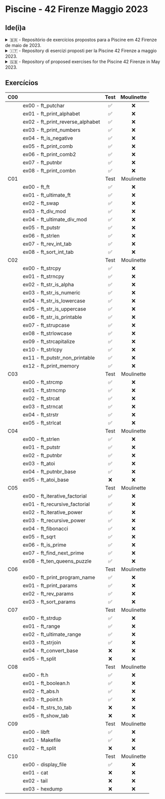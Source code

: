 # Piscine - 42 Firenze Maggio 2023

## Ide(i)a

<details><summary>🇧🇷 - Repositório de exercícios propostos para a Piscine em 42 Firenze de maio de 2023.</summary>
A ideia é de compartilhar conhecimento e aprender a trabalhar com o Github.
Portanto, se encontrar qualquer erro, uma forma melhor de resolver um exercício ou resolver um que ainda não está disponível, sinta-se a vontade para criar uma Issue, enviar um Pull Request ou até mesmo um email.
</details>

<details><summary>🇮🇹 - Repository di esercizi proposti per la Piscine 42 Firenze a maggio 2023.</summary>
L'idea è condividere conoscenza e imparare a lavorare con Github.
Pertanto, se trovi qualsiasi errore, un modo migliore per risolvere un esercizio o vuoi risolverne uno che non è ancora disponibile, sentiti libero di creare un Issue, inviare una Pull Request o persino una email.
</details>

<details><summary>🇬🇧 - Repository of proposed exercises for the Piscine 42 Firenze in May 2023.</summary>
The idea is to share knowledge and learn to work with Github.
So, if you find any errors, a better way to solve an exercise, or want to solve one that is not yet available, feel free to create an Issue, submit a Pull Request, or even send an email.
</details>

## Exercícios

|C00|                                    | Test | Moulinette |
|:-:|------------------------------------|:----:|:----------:|
|   | ex00 - ft_putchar                  | ✅   | ❌         |
|   | ex01 - ft_print_alphabet           | ✅   | ❌         |
|   | ex02 - ft_print_reverse_alphabet   | ✅   | ❌         |
|   | ex03 - ft_print_numbers            | ✅   | ❌         |
|   | ex04 - ft_is_negative              | ✅   | ❌         |
|   | ex05 - ft_print_comb               | ✅   | ❌         |
|   | ex06 - ft_print_comb2              | ✅   | ❌         |
|   | ex07 - ft_putnbr                   | ✅   | ❌         |
|   | ex08 - ft_print_combn              | ✅   | ❌         |
|C01|                                    | Test | Moulinette |
|   | ex00 - ft_ft                       | ✅   | ❌         |
|   | ex01 - ft_ultimate_ft              | ✅   | ❌         |
|   | ex02 - ft_swap                     | ✅   | ❌         |
|   | ex03 - ft_div_mod                  | ✅   | ❌         |
|   | ex04 - ft_ultimate_div_mod         | ✅   | ❌         |
|   | ex05 - ft_putstr                   | ✅   | ❌         |
|   | ex06 - ft_strlen                   | ✅   | ❌         |
|   | ex07 - ft_rev_int_tab              | ✅   | ❌         |
|   | ex08 - ft_sort_int_tab             | ✅   | ❌         |
|C02|                                    | Test | Moulinette |
|   | ex00 - ft_strcpy                   | ✅   | ❌         |
|   | ex01 - ft_strncpy                  | ✅   | ❌         |
|   | ex02 - ft_str_is_alpha             | ✅   | ❌         |
|   | ex03 - ft_str_is_numeric           | ✅   | ❌         |
|   | ex04 - ft_str_is_lowercase         | ✅   | ❌         |
|   | ex05 - ft_str_is_uppercase         | ✅   | ❌         |
|   | ex06 - ft_str_is_printable         | ✅   | ❌         |
|   | ex07 - ft_strupcase                | ✅   | ❌         |
|   | ex08 - ft_strlowcase               | ✅   | ❌         |
|   | ex09 - ft_strcapitalize            | ✅   | ❌         |
|   | ex10 - ft_strlcpy                  | ✅   | ❌         |
|   | ex11 - ft_putstr_non_printable     | ✅   | ❌         |
|   | ex12 - ft_print_memory             | ✅   | ❌         |
|C03|                                    | Test | Moulinette |
|   | ex00 - ft_strcmp                   | ✅   | ❌         |
|   | ex01 - ft_strncmp                  | ✅   | ❌         |
|   | ex02 - ft_strcat                   | ✅   | ❌         |
|   | ex03 - ft_strncat                  | ✅   | ❌         |
|   | ex04 - ft_strstr                   | ✅   | ❌         |
|   | ex05 - ft_strlcat                  | ✅   | ❌         |
|C04|                                    | Test | Moulinette |
|   | ex00 - ft_strlen                   | ✅   | ❌         |
|   | ex01 - ft_putstr                   | ✅   | ❌         |
|   | ex02 - ft_putnbr                   | ✅   | ❌         |
|   | ex03 - ft_atoi                     | ✅   | ❌         |
|   | ex04 - ft_putnbr_base              | ✅   | ❌         |
|   | ex05 - ft_atoi_base                | ❌   | ❌         |
|C05|                                    | Test | Moulinette |
|   | ex00 - ft_iterative_factorial      | ✅   | ❌         |
|   | ex01 - ft_recursive_factorial      | ✅   | ❌         |
|   | ex02 - ft_iterative_power          | ✅   | ❌         |
|   | ex03 - ft_recursive_power          | ✅   | ❌         |
|   | ex04 - ft_fibonacci                | ✅   | ❌         |
|   | ex05 - ft_sqrt                     | ✅   | ❌         |
|   | ex06 - ft_is_prime                 | ✅   | ❌         |
|   | ex07 - ft_find_next_prime          | ✅   | ❌         |
|   | ex08 - ft_ten_queens_puzzle        | ✅   | ❌         |
|C06|                                    | Test | Moulinette |
|   | ex00 - ft_print_program_name       | ✅   | ❌         |
|   | ex01 - ft_print_params             | ✅   | ❌         |
|   | ex02 - ft_rev_params               | ✅   | ❌         |
|   | ex03 - ft_sort_params              | ✅   | ❌         |
|C07|                                    | Test | Moulinette |
|   | ex00 - ft_strdup                   | ✅   | ❌         |
|   | ex01 - ft_range                    | ✅   | ❌         |
|   | ex02 - ft_ultimate_range           | ✅   | ❌         |
|   | ex03 - ft_strjoin                  | ✅   | ❌         |
|   | ex04 - ft_convert_base             | ❌   | ❌         |
|   | ex05 - ft_split                    | ❌   | ❌         |
|C08|                                    | Test | Moulinette |
|   | ex00 - ft.h                        | ✅   | ❌         |
|   | ex01 - ft_boolean.h                | ✅   | ❌         |
|   | ex02 - ft_abs.h                    | ✅   | ❌         |
|   | ex03 - ft_point.h                  | ✅   | ❌         |
|   | ex04 - ft_strs_to_tab              | ❌   | ❌         |
|   | ex05 - ft_show_tab                 | ❌   | ❌         |
|C09|                                    | Test | Moulinette |
|   | ex00 - libft                       | ✅   | ❌         |
|   | ex01 - Makefile                    | ✅   | ❌         |
|   | ex02 - ft_split                    | ❌   | ❌         |
|C10|                                    | Test | Moulinette |
|   | ex00 - display_file                | ✅   | ❌         |
|   | ex01 - cat                         | ❌   | ❌         |
|   | ex02 - tail                        | ❌   | ❌         |
|   | ex03 - hexdump                     | ❌   | ❌         |
